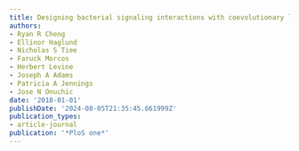 ```yaml
---
title: Designing bacterial signaling interactions with coevolutionary landscapes
authors:
- Ryan R Cheng
- Ellinor Haglund
- Nicholas S Tiee
- Faruck Morcos
- Herbert Levine
- Joseph A Adams
- Patricia A Jennings
- Jose N Onuchic
date: '2018-01-01'
publishDate: '2024-08-05T21:35:45.661999Z'
publication_types:
- article-journal
publication: '*PloS one*'
---
```

